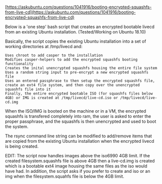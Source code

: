 [https://askubuntu.com/questions/1041916/booting-encrypted-squashfs-from-live-cd](https://askubuntu.com/questions/1041916/booting-encrypted-squashfs-from-live-cd)

Below is a 'one step' bash script that creates an encrypted bootable livecd
from an existing Ubuntu installation. (Tested/Working on Ubuntu 18.10)

Basically, the script copies the existing Ubuntu installation into a set of
working directories at /tmp/livecd and:

    Uses chroot to add casper to the installation
    Modifies casper-helpers to add the encrypted squashfs booting functionality
    Creates the inital unencrypted squashfs housing the entire file system
    Uses a random string input to pre-encrypt a new encrypted squashfs file
    Uses an entered passphrase to then setup the encrypted squashfs file, create an ext4 file system, and then copy over the unencrypted squashfs file into it
    Finally, the entire encrypted bootable ISO (for squashfs files below 4GB) or IMG is created at /tmp/livecd/live-cd.iso or /tmp/livecd/live-cd.img

When the ISO/IMG is booted on the machine or in a VM, the encrypted squashfs is transfered completely into ram,
the user is asked to enter the proper passphrase, and the squashfs is then unencrypted and used to boot the system.

The rsync command line string can be modified to add/remove items that are copied
from the existing Ubuntu installation when the encrypted livecd is being created.

EDIT: The script now handles images above the iso6990 4GB limit.
If the created filesystem.squashfs file is above 4GB then a live-cd.img is created
which is a bootable ext4 image housing the same files as the iso would have had.
In addition, the script asks if you prefer to create and iso
or an img when the filesystem.squahfs file is below the 4GB limit.
